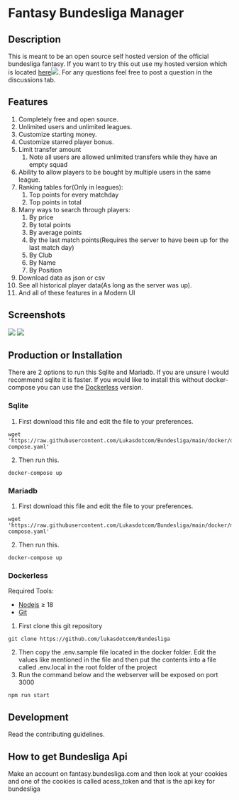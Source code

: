 # Fantasy Bundesliga Manager

## Description

This is meant to be an open source self hosted version of the official bundesliga fantasy. If you want to try this out use my hosted version which is located [here](https://bundesliga.lschaefer.xyz)![](https://uptime.lschaefer.xyz/api/badge/15/uptime/720?label=30&labelSuffix=d). For any questions feel free to post a question in the discussions tab.

## Features

1. Completely free and open source.
2. Unlimited users and unlimited leagues.
3. Customize starting money.
4. Customize starred player bonus.
5. Limit transfer amount
   1. Note all users are allowed unlimited transfers while they have an empty squad
6. Ability to allow players to be bought by multiple users in the same league.
7. Ranking tables for(Only in leagues):
   1. Top points for every matchday
   2. Top points in total
8. Many ways to search through players:
   1. By price
   2. By total points
   3. By average points
   4. By the last match points(Requires the server to have been up for the last match day)
   5. By Club
   6. By Name
   7. By Position
9. Download data as json or csv
10. See all historical player data(As long as the server was up).
11. And all of these features in a Modern UI

## Screenshots

<img src="https://raw.githubusercontent.com/Lukasdotcom/Bundesliga/main/screenshots/main.png">
<img src="https://raw.githubusercontent.com/Lukasdotcom/Bundesliga/main/screenshots/transfers.png">

## Production or Installation

There are 2 options to run this Sqlite and Mariadb. If you are unsure I would recommend sqlite it is faster. If you would like to install this without docker-compose you can use the [Dockerless](#dockerless) version.

### Sqlite

1. First download this file and edit the file to your preferences.

```
wget 'https://raw.githubusercontent.com/Lukasdotcom/Bundesliga/main/docker/docker-compose.yaml'
```

2. Then run this.

```
docker-compose up
```

### Mariadb

1. First download this file and edit the file to your preferences.

```
wget 'https://raw.githubusercontent.com/Lukasdotcom/Bundesliga/main/docker/mariadb/docker-compose.yaml'
```

2. Then run this.

```
docker-compose up
```

### Dockerless

Required Tools:

- [Nodejs](https://nodejs.org/en/download/) ≥ 18
- [Git](https://git-scm.com/downloads)

1. First clone this git repository

```
git clone https://github.com/lukasdotcom/Bundesliga
```

2. Then copy the .env.sample file located in the docker folder. Edit the values like mentioned in the file and then put the contents into a file called .env.local in the root folder of the project
3. Run the command below and the webserver will be exposed on port 3000

```
npm run start
```

## Development

Read the contributing guidelines.

## How to get Bundesliga Api

Make an account on fantasy.bundesliga.com and then look at your cookies and one of the cookies is called acess_token and that is the api key for bundesliga
